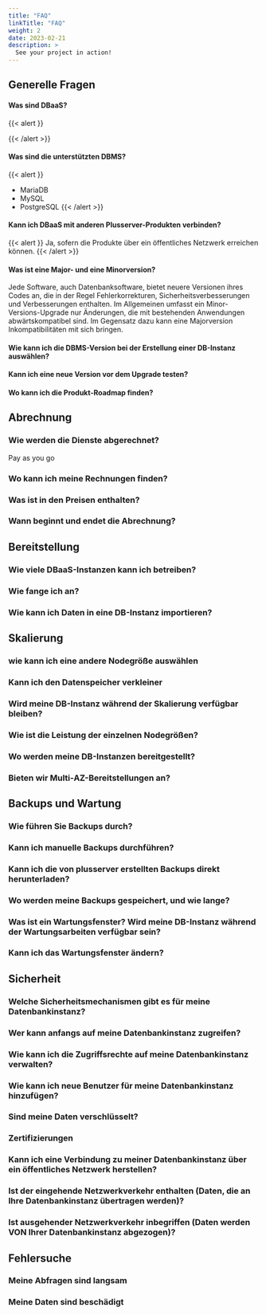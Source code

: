 ```yaml
---
title: "FAQ"
linkTitle: "FAQ"
weight: 2
date: 2023-02-21
description: >
  See your project in action!
---
```


## Generelle Fragen
#### Was sind DBaaS?
{{< alert }}

{{< /alert >}}
#### Was sind die unterstützten DBMS?
{{< alert }}
* MariaDB
* MySQL
* PostgreSQL
{{< /alert >}}
#### Kann ich DBaaS mit anderen Plusserver-Produkten verbinden?
{{< alert }}
Ja, sofern die Produkte über ein öffentliches Netzwerk erreichen können.
{{< /alert >}}
#### Was ist eine Major- und eine Minorversion?
Jede Software, auch Datenbanksoftware, bietet neuere Versionen ihres Codes an, die in der Regel Fehlerkorrekturen, Sicherheitsverbesserungen und Verbesserungen enthalten. Im Allgemeinen umfasst ein Minor-Versions-Upgrade nur Änderungen, die mit bestehenden Anwendungen abwärtskompatibel sind. Im Gegensatz dazu kann eine Majorversion Inkompatibilitäten mit sich bringen.
#### Wie kann ich die DBMS-Version bei der Erstellung einer DB-Instanz auswählen?
#### Kann ich eine neue Version vor dem Upgrade testen?
#### Wo kann ich die Produkt-Roadmap finden?
## Abrechnung
### Wie werden die Dienste abgerechnet?
Pay as you go
### Wo kann ich meine Rechnungen finden?
### Was ist in den Preisen enthalten?
### Wann beginnt und endet die Abrechnung?
## Bereitstellung
### Wie viele DBaaS-Instanzen kann ich betreiben?
### Wie fange ich an?
### Wie kann ich Daten in eine DB-Instanz importieren?
## Skalierung
### wie kann ich eine andere Nodegröße auswählen
### Kann ich den Datenspeicher verkleiner
### Wird meine DB-Instanz während der Skalierung verfügbar bleiben?
### Wie ist die Leistung der einzelnen Nodegrößen?
### Wo werden meine DB-Instanzen bereitgestellt?
### Bieten wir Multi-AZ-Bereitstellungen an?
## Backups und Wartung
### Wie führen Sie Backups durch?
### Kann ich manuelle Backups durchführen?
### Kann ich die von plusserver erstellten Backups direkt herunterladen?
### Wo werden meine Backups gespeichert, und wie lange?
### Was ist ein Wartungsfenster? Wird meine DB-Instanz während der Wartungsarbeiten verfügbar sein?
### Kann ich das Wartungsfenster ändern?
## Sicherheit
### Welche Sicherheitsmechanismen gibt es für meine Datenbankinstanz?
### Wer kann anfangs auf meine Datenbankinstanz zugreifen?
### Wie kann ich die Zugriffsrechte auf meine Datenbankinstanz verwalten?
### Wie kann ich neue Benutzer für meine Datenbankinstanz hinzufügen?
### Sind meine Daten verschlüsselt?
### Zertifizierungen
### Kann ich eine Verbindung zu meiner Datenbankinstanz über ein öffentliches Netzwerk herstellen?
### Ist der eingehende Netzwerkverkehr enthalten (Daten, die an Ihre Datenbankinstanz übertragen werden)?
### Ist ausgehender Netzwerkverkehr inbegriffen (Daten werden VON Ihrer Datenbankinstanz abgezogen)?
## Fehlersuche
### Meine Abfragen sind langsam
### Meine Daten sind beschädigt

